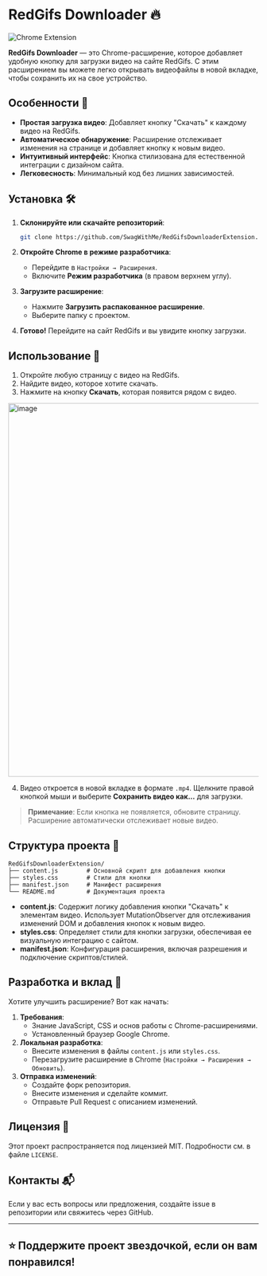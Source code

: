 # RedGifs Downloader 🔥

![Chrome Extension](https://img.shields.io/badge/Chrome-Extension-blue?logo=google-chrome)

**RedGifs Downloader** — это Chrome-расширение, которое добавляет удобную кнопку для загрузки видео на сайте RedGifs. С этим расширением вы можете легко открывать видеофайлы в новой вкладке, чтобы сохранить их на свое устройство.

## Особенности 🎯

- **Простая загрузка видео**: Добавляет кнопку "Скачать" к каждому видео на RedGifs.
- **Автоматическое обнаружение**: Расширение отслеживает изменения на странице и добавляет кнопку к новым видео.
- **Интуитивный интерфейс**: Кнопка стилизована для естественной интеграции с дизайном сайта.
- **Легковесность**: Минимальный код без лишних зависимостей.

## Установка 🛠️

1. **Склонируйте или скачайте репозиторий**:

   ```bash
   git clone https://github.com/SwagWithMe/RedGifsDownloaderExtension.git
   ```
2. **Откройте Chrome в режиме разработчика**:
   - Перейдите в `Настройки → Расширения`.
   - Включите **Режим разработчика** (в правом верхнем углу).
3. **Загрузите расширение**:
   - Нажмите **Загрузить распакованное расширение**.
   - Выберите папку с проектом.
4. **Готово!** Перейдите на сайт RedGifs и вы увидите кнопку загрузки.

## Использование 🚀

1. Откройте любую страницу с видео на RedGifs.
2. Найдите видео, которое хотите скачать.
3. Нажмите на кнопку **Скачать**, которая появится рядом с видео.
<img width="512" height="750" alt="image" src="https://github.com/user-attachments/assets/cc6b6e2d-c322-4976-b310-907083eb4523" />

4. Видео откроется в новой вкладке в формате `.mp4`. Щелкните правой кнопкой мыши и выберите **Сохранить видео как...** для загрузки.

> **Примечание**: Если кнопка не появляется, обновите страницу. Расширение автоматически отслеживает новые видео.

## Структура проекта 📂

```
RedGifsDownloaderExtension/
├── content.js        # Основной скрипт для добавления кнопки
├── styles.css        # Стили для кнопки
├── manifest.json     # Манифест расширения
└── README.md         # Документация проекта
```

- **content.js**: Содержит логику добавления кнопки "Скачать" к элементам видео. Использует MutationObserver для отслеживания изменений DOM и добавления кнопок к новым видео.
- **styles.css**: Определяет стили для кнопки загрузки, обеспечивая ее визуальную интеграцию с сайтом.
- **manifest.json**: Конфигурация расширения, включая разрешения и подключение скриптов/стилей.

## Разработка и вклад 🤝

Хотите улучшить расширение? Вот как начать:

1. **Требования**:
   - Знание JavaScript, CSS и основ работы с Chrome-расширениями.
   - Установленный браузер Google Chrome.
2. **Локальная разработка**:
   - Внесите изменения в файлы `content.js` или `styles.css`.
   - Перезагрузите расширение в Chrome (`Настройки → Расширения → Обновить`).
3. **Отправка изменений**:
   - Создайте форк репозитория.
   - Внесите изменения и сделайте коммит.
   - Отправьте Pull Request с описанием изменений.

## Лицензия 📜

Этот проект распространяется под лицензией MIT. Подробности см. в файле `LICENSE`.

## Контакты 📬

Если у вас есть вопросы или предложения, создайте issue в репозитории или свяжитесь через GitHub.

---

## ⭐ **Поддержите проект звездочкой, если он вам понравился!**
